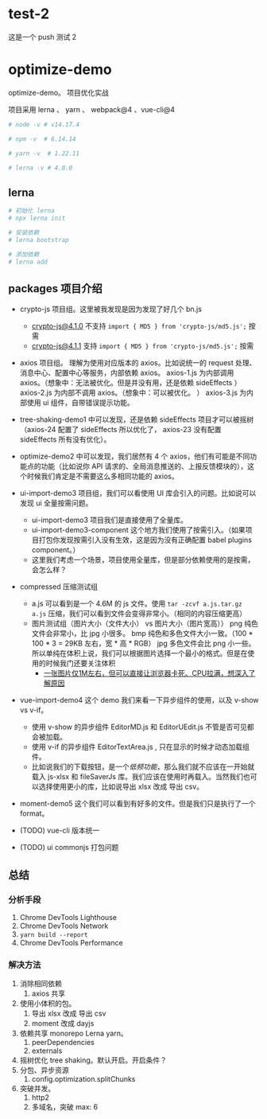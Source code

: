 # test-2
这是一个 push 测试 2
# optimize-demo
optimize-demo。 项目优化实战

项目采用 lerna 、 yarn 、 webpack@4 、vue-cli@4

```bash
# node -v # v14.17.4

# npm -v  # 6.14.14

# yarn -v  # 1.22.11

# lerna -v # 4.0.0
```
## lerna

```bash
# 初始化 lerna
# npx lerna init

# 安装依赖
# lerna bootstrap

# 添加依赖
# lerna add
```


## packages 项目介绍
- crypto-js 项目组。这里被我发现是因为发现了好几个 bn.js
    - crypto-js@4.1.0 不支持 `import { MD5 } from 'crypto-js/md5.js';` 按需
    - crypto-js@4.1.1 支持 `import { MD5 } from 'crypto-js/md5.js';` 按需
- axios 项目组。 理解为使用对应版本的 axios。比如说统一的 request 处理、消息中心、配置中心等服务，内部依赖 axios。
    axios-1.js 为内部调用 axios。（想象中：无法被优化。但是并没有用，还是依赖 sideEffects ）
    axios-2.js 为内部不调用 axios。（想象中：可以被优化。 ）
    axios-3.js 为内部使用 ui 组件，自带错误提示功能。
- tree-shaking-demo1 中可以发现，还是依赖 sideEffects 项目才可以被摇树（axios-24 配置了 sideEffects 所以优化了， axios-23 没有配置 sideEffects 所有没有优化）。
- optimize-demo2 中可以发现，我们居然有 4 个 axios，他们有可能是不同功能点的功能（比如说你 API 请求的、全局消息推送的、上报反馈模块的），这个时候我们肯定是不需要这么多相同功能的 axios。
- ui-import-demo3 项目组，我们可以看使用 UI 库会引入的问题。比如说可以发现 ui 全量按需问题。    
    - ui-import-demo3 项目我们是直接使用了全量库。
    - ui-import-demo3-component 这个地方我们使用了按需引入。（如果项目打包你发现按需引入没有生效，这是因为没有正确配置 babel plugins component。）
    - 这里我们考虑一个场景，项目使用全量库，但是部分依赖使用的是按需，会怎么样？
- compressed 压缩测试组
    - a.js 可以看到是一个 4.6M 的 js 文件。使用 `tar -zcvf a.js.tar.gz a.js` 压缩，我们可以看到文件会变得非常小。（相同的内容压缩更高）
    - 图片测试组（图片大小（文件大小） vs 图片大小（图片宽高））
        png 纯色文件会非常小，比 jpg 小很多。
        bmp 纯色和多色文件大小一致。（100 * 100 * 3 = 29KB 左右，宽 * 高 * RGB）
        jpg 多色文件会比 png 小一些。
        所以单纯在体积上说，我们可以根据图片选择一个最小的格式。但是在使用的时候我门还要关注体积
        - [一张图片仅1M左右，但可以直接让浏览器卡死、CPU拉满，想深入了解原因](https://segmentfault.com/q/1010000041337045?utm_source=sf-homepage)
- vue-import-demo4 这个 demo 我们来看一下异步组件的使用，以及 v-show vs v-if。
    - 使用 v-show 的异步组件 EditorMD.js 和 EditorUEdit.js 不管是否可见都会被加载。
    - 使用 v-if 的异步组件 EditorTextArea.js , 只在显示的时候才动态加载组件。
    - 比如说我们的下载按钮，是一个*低频功能*，那么我们就不应该在一开始就载入 js-xlsx 和 fileSaverJs 库。我们应该在使用时再载入。当然我们也可以选择使用更小的库，比如说导出 xlsx 改成 导出 csv。
- moment-demo5 这个我们可以看到有好多的文件。但是我们只是执行了一个 format。

- (TODO) vue-cli 版本统一
- (TODO) ui commonjs 打包问题

## 总结
### 分析手段
1. Chrome DevTools Lighthouse
2. Chrome DevTools Network
3. `yarn build --report`
4. Chrome DevTools Performance

### 解决方法
1. 消除相同依赖
    1. axios 共享
2. 使用小体积的包。 
    1. 导出 xlsx 改成 导出 csv
    2. moment 改成 dayjs
3. 依赖共享 monorepo Lerna yarn。
    1. peerDependencies
    2. externals
4. 摇树优化 tree shaking。默认开启。开启条件？
5. 分包、异步资源
    1. config.optimization.splitChunks
6. 突破并发。
    1. http2
    2. 多域名，突破 max: 6


